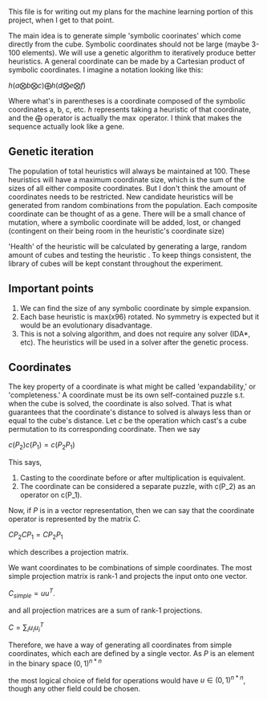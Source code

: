 This file is for writing out my plans for the machine learning portion of this project, when I get to that point.

The main idea is to generate simple 'symbolic coorinates' which come directly from the cube. Symbolic coordinates should not be large (maybe 3-100 elements). We will use a genetic algorithm to iteratively produce better heuristics. A general coordinate can be made by a Cartesian product of symbolic coordinates. I imagine a notation looking like this:

$h(a \bigotimes b \bigotimes c)\bigoplus h(d \bigotimes e \bigotimes f)$

Where what's in parentheses is a coordinate composed of the symbolic coordinates a, b, c, etc. $h$ represents taking a heuristic of that coordinate, and the 
$\bigoplus$ operator is actually the $\max$ operator. I think that makes the sequence actually look like a gene.

## Genetic iteration
The population of total heuristics will always be maintained at 100. These heuristics will have a maximum coordinate size, which is the sum of the sizes of all either composite coordinates. But I don't think the amount of coordinates needs to be restricted. New candidate heuristics will be generated from random combinations from the population. Each composite coordinate can be thought of as a gene. There will be a small chance of mutation, where a symbolic coordinate will be added, lost, or changed (contingent on their being room in the heuristic's coordinate size)

'Health' of the heuristic will be calculated by generating a large, random amount of cubes and testing the heuristic . To keep things consistent, the library of cubes will be kept constant throughout the experiment. 

## Important points
1. We can find the size of any symbolic coordinate by simple expansion.
2. Each base heuristic is max(x96) rotated. No symmetry is expected but it would be an evolutionary disadvantage.
3. This is not a solving algorithm, and does not require any solver (IDA*, etc). The heuristics will be used in a solver after the genetic process.

## Coordinates
The key property of a coordinate is what might be called 'expandability,' or 'completeness.' A coordinate must be its own self-contained puzzle s.t. when the cube is solved, the coordinate is also solved. That is what guarantees that the coordinate's distance to solved is always less than or equal to the cube's distance. Let $c$ be the operation which cast's a cube permutation to its corresponding coordinate. Then we say 

$c(P_2)c(P_1) = c(P_2P_1)$

This says,
1. Casting to the coordinate before or after multiplication is equivalent.
2. The coordinate can be considered a separate puzzle, with c(P_2) as an operator on c(P_1).

Now, if $P$ is in a vector representation, then we can say that the coordinate operator is represented by the matrix $C$.

$CP_2CP_1 = CP_2P_1$

which describes a projection matrix. 

We want coordinates to be combinations of simple coordinates. The most simple projection matrix is rank-1 and projects the input onto one vector.

$C_{simple}=uu^T$.

and all projection matrices are a sum of rank-1 projections.

$C = \sum_i u_iu_i^T$

Therefore, we have a way of generating all coordinates from simple coordinates, which each are defined by a single vector. As $P$ is an element in the binary space 
$(0, 1)^{n*n}$

the most logical choice of field for operations would have $u \in (0,1)^{n*n}$, though any other field could be chosen.
